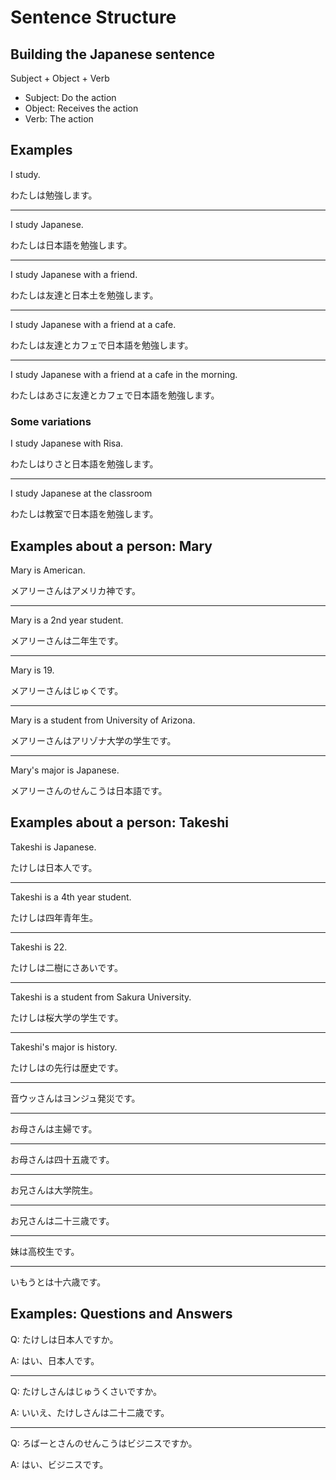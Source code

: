 # Sentence Structure

## Building the Japanese sentence

Subject + Object + Verb

- Subject: Do the action
- Object: Receives the action
- Verb: The action

## Examples

I study.

わたしは勉強します。

---

I study Japanese.

わたしは日本語を勉強します。

---

I study Japanese with a friend.

わたしは友達と日本土を勉強します。

---

I study Japanese with a friend at a cafe.

わたしは友達とカフェで日本語を勉強します。

---

I study Japanese with a friend at a cafe in the morning.

わたしはあさに友達とカフェで日本語を勉強します。

### Some variations

I study Japanese with Risa.

わたしはりさと日本語を勉強します。

---

I study Japanese at the classroom

わたしは教室で日本語を勉強します。

## Examples about a person: Mary

Mary is American.

メアリーさんはアメリカ神です。

---

Mary is a 2nd year student.

メアリーさんは二年生です。

---

Mary is 19.

メアリーさんはじゅくです。

---

Mary is a student from University of Arizona.

メアリーさんはアリゾナ大学の学生です。

---

Mary's major is Japanese.

メアリーさんのせんこうは日本語です。

## Examples about a person: Takeshi

Takeshi is Japanese.

たけしは日本人です。

---

Takeshi is a 4th year student.

たけしは四年青年生。

---

Takeshi is 22.

たけしは二樹にさあいです。

---

Takeshi is a student from Sakura University.

たけしは桜大学の学生です。

---

Takeshi's major is history.

たけしはの先行は歴史です。

---

音ウッさんはヨンジュ発災です。

---

お母さんは主婦です。

---

お母さんは四十五歳です。

---

お兄さんは大学院生。

---

お兄さんは二十三歳です。

---

妹は高校生です。

---

いもうとは十六歳です。

## Examples: Questions and Answers

Q: たけしは日本人ですか。

A: はい、日本人です。

---

Q: たけしさんはじゅうくさいですか。

A: いいえ、たけしさんは二十二歳です。

---

Q: ろばーとさんのせんこうはビジニスですか。

A: はい、ビジニスです。
